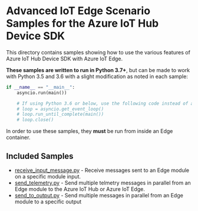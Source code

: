 # Advanced IoT Edge Scenario Samples for the Azure IoT Hub Device SDK

This directory contains samples showing how to use the various features of Azure IoT Hub Device SDK with Azure IoT Edge.

**These samples are written to run in Python 3.7+**, but can be made to work with Python 3.5 and 3.6 with a slight modification as noted in each sample:

```python
if __name__ == "__main__":
    asyncio.run(main())

    # If using Python 3.6 or below, use the following code instead of asyncio.run(main()):
    # loop = asyncio.get_event_loop()
    # loop.run_until_complete(main())
    # loop.close()
```

In order to use these samples, they **must** be run from inside an Edge container.

## Included Samples
* [receive_input_message.py](receive_input_message.py) - Receive messages sent to an Edge module on a specific module input.
* [send_telemetry.py](send_telemetry.py) - Send multiple telmetry messages in parallel from an Edge module to the Azure IoT Hub or Azure IoT Edge.
* [send_to_output.py](send_to_output.py) - Send multiple messages in parallel from an Edge module to a specific output